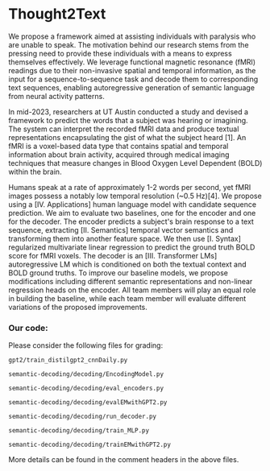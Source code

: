 # Thought2Text

We propose a framework aimed at assisting individuals with paralysis who are unable to speak. The motivation behind our research stems from the pressing need to provide these individuals with a means to express themselves effectively. We leverage functional magnetic resonance (fMRI) readings due to their non-invasive spatial and temporal information, as the input for a sequence-to-sequence task and decode them to corresponding text sequences, enabling autoregressive generation of semantic language from neural activity patterns.

In mid-2023, researchers at UT Austin conducted a study and devised a framework to predict the words that a subject was hearing or imagining. The system can interpret the recorded fMRI data and produce textual representations encapsulating the gist of what the subject heard [1]. An fMRI is a voxel-based data type that contains spatial and temporal information about brain activity, acquired through medical imaging techniques that measure changes in Blood Oxygen Level Dependent (BOLD) within the brain.

Humans speak at a rate of approximately 1-2 words per second, yet fMRI images possess a notably low temporal resolution (~0.5 Hz)[4]. We propose using a [IV. Applications] human language model with candidate sequence prediction. We aim to evaluate two baselines, one for the encoder and one for the decoder. The encoder predicts a subject's brain response to a text sequence, extracting [II. Semantics] temporal vector semantics and transforming them into another feature space. We then use [I. Syntax] regularized multivariate linear regression to predict the ground truth BOLD score for fMRI voxels. The decoder is an [III. Transformer LMs] autoregressive LM which is conditioned on both the textual context and BOLD ground truths. To improve our baseline models, we propose modifications including different semantic representations and non-linear regression heads on the encoder. All team members will play an equal role in building the baseline, while each team member will evaluate different variations of the proposed improvements.

### Our code:
Please consider the following files for grading:

`gpt2/train_distilgpt2_cnnDaily.py`

`semantic-decoding/decoding/EncodingModel.py`

`semantic-decoding/decoding/eval_encoders.py`

`semantic-decoding/decoding/evalEMwithGPT2.py`

`semantic-decoding/decoding/run_decoder.py`

`semantic-decoding/decoding/train_MLP.py`

`semantic-decoding/decoding/trainEMwithGPT2.py`

More details can be found in the comment headers in the above files.
